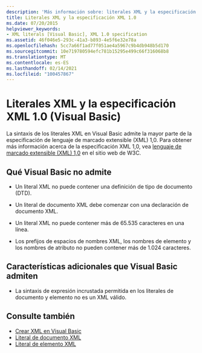```yaml
---
description: 'Más información sobre: literales XML y la especificación XML 1,0 (Visual Basic)'
title: Literales XML y la especificación XML 1.0
ms.date: 07/20/2015
helpviewer_keywords:
- XML literals [Visual Basic], XML 1.0 specification
ms.assetid: 46f046e5-293c-41a3-b893-4e5f6e32e78a
ms.openlocfilehash: 5cc7a66f1ad77f051ae4a5967c9b4db948b5d170
ms.sourcegitcommit: 10e719780594efc781b15295e499c66f316068b8
ms.translationtype: MT
ms.contentlocale: es-ES
ms.lasthandoff: 02/14/2021
ms.locfileid: "100457867"
---
```

# <a name="xml-literals-and-the-xml-10-specification-visual-basic"></a>Literales XML y la especificación XML 1.0 (Visual Basic)

La sintaxis de los literales XML en Visual Basic admite la mayor parte de la especificación de lenguaje de marcado extensible (XML) 1,0. Para obtener más información acerca de la especificación XML 1,0, vea [lenguaje de marcado extensible (XML) 1,0](https://www.w3.org/TR/xml) en el sitio web de W3C.  
  
## <a name="what-visual-basic-does-not-support"></a>Qué Visual Basic no admite  
  
- Un literal XML no puede contener una definición de tipo de documento (DTD).  
  
- Un literal de documento XML debe comenzar con una declaración de documento XML.  
  
- Un literal XML no puede contener más de 65.535 caracteres en una línea.  
  
- Los prefijos de espacios de nombres XML, los nombres de elemento y los nombres de atributo no pueden contener más de 1.024 caracteres.  
  
## <a name="extra-features-that-visual-basic-supports"></a>Características adicionales que Visual Basic admiten  
  
- La sintaxis de expresión incrustada permitida en los literales de documento y elemento no es un XML válido.  
  
## <a name="see-also"></a>Consulte también

- [Crear XML en Visual Basic](creating-xml.md)
- [Literal de documento XML](../../../language-reference/xml-literals/xml-document-literal.md)
- [Literal de elemento XML](../../../language-reference/xml-literals/xml-element-literal.md)
